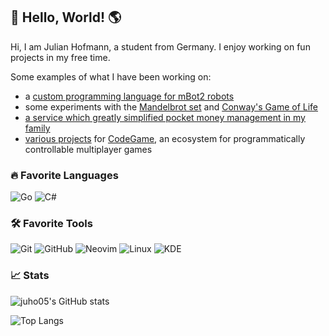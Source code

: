 ## 👋 Hello, World! 🌎

Hi, I am Julian Hofmann, a student from Germany. I enjoy working on fun projects in my free time. 

Some examples of what I have been working on:
- a [custom programming language for mBot2 robots](https://github.com/juho05/embe)
- some experiments with the [Mandelbrot set](https://github.com/juho05/fractals) and [Conway's Game of Life](https://github.com/juho05/golminator)
- [a service which greatly simplified pocket money management in my family](https://github.com/juho05/hbank-web) 
- [various projects](https://github.com/orgs/code-game-project/repositories) for [CodeGame](https://code-game.org), an ecosystem for programmatically controllable multiplayer games

### 🔥 Favorite Languages

![Go](https://img.shields.io/badge/-Go-000000?style=flat&logo=go&logoColor=ffffff&labelColor=00ADD8)
![C#](https://img.shields.io/badge/-C%23-000000?style=flat&logo=csharp&logoColor=239120&labelColor=ffffff)

### 🛠️ Favorite Tools

![Git](https://img.shields.io/badge/-Git-000000?style=flat&logo=git&logoColor=F05032&labelColor=ffffff)
![GitHub](https://img.shields.io/badge/-GitHub-000000?style=flat&logo=github&logoColor=000000&labelColor=ffffff)
![Neovim](https://img.shields.io/badge/-Neovim-000000?style=flat&logo=neovim&logoColor=57A143&labelColor=000000)
![Linux](https://img.shields.io/badge/-Linux-000000?style=flat&logo=linux&logoColor=000000&labelColor=ffffff)
![KDE](https://img.shields.io/badge/-KDE-000000?style=flat&logo=kde&logoColor=ffffff&labelColor=1D99F3)

### 📈 Stats

![juho05's GitHub stats](http://readme-stats.julianh.de:9090/?username=juho05&show_icons=true&count_private=true&theme=transparent&hide_border=true)

![Top Langs](http://readme-stats.julianh.de:9090/top-langs/?username=juho05&show_icons=true&count_private=true&theme=transparent&hide_border=true&langs_count=3&layout=compact)
